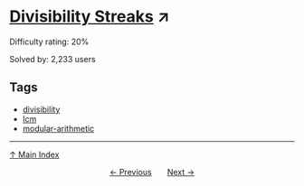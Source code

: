 # [Divisibility Streaks](https://projecteuler.net/problem=601) ↗️

Difficulty rating: 20%

Solved by: 2,233 users
## Tags

- [divisibility](../tags/divisibility.md)
- [lcm](../tags/lcm.md)
- [modular-arithmetic](../tags/modular-arithmetic.md)



---

[↑ Main Index](../README.md)


<div align=center><a href='600.md'>← Previous</a> &nbsp;&nbsp; &nbsp;&nbsp;  <a href='602.md'>Next →</a></div>
